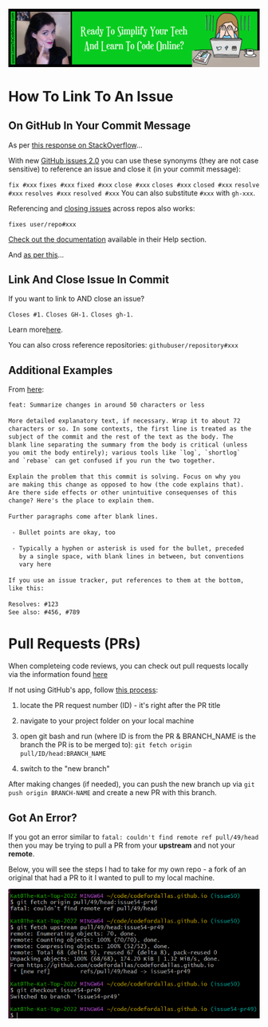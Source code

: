 <a href='https://www.learntocodeonline.com/'>![Learn To Code Online By Clicking Here](../Images/learn-to-code-online.png?raw=true "Learn To Code Online")</a>

# How To Link To An Issue

## On GitHub In Your Commit Message

As per [this response on StackOverflow](https://stackoverflow.com/a/6742691/10474024)...

With new [GitHub issues 2.0](https://github.com/blog/831-issues-2-0-the-next-generation) you can use these synonyms (they are not case sensitive) to reference an issue and close it (in your commit message):

`fix #xxx`
`fixes #xxx`
`fixed #xxx`
`close #xxx`
`closes #xxx`
`closed #xxx`
`resolve #xxx`
`resolves #xxx`
`resolved #xxx`
You can also substitute `#xxx` with `gh-xxx`.

Referencing and [closing issues](https://github.com/blog/1439-closing-issues-across-repositories) across repos also works:

  `fixes user/repo#xxx`

[Check out the documentation](https://help.github.com/articles/closing-issues-via-commit-messages) available in their Help section.

And [as per this](https://stackoverflow.com/a/1689670/10474024)...

## Link And Close Issue In Commit

If you want to link to AND close an issue?

`Closes #1.`
`Closes GH-1.`
`Closes gh-1.`

Learn more[here](http://github.com/blog/411-github-issue-tracker).

You can also cross reference repositories:
`githubuser/repository#xxx`

## Additional Examples

From [here](https://stackoverflow.com/a/40139298/10474024):
```
feat: Summarize changes in around 50 characters or less

More detailed explanatory text, if necessary. Wrap it to about 72
characters or so. In some contexts, the first line is treated as the
subject of the commit and the rest of the text as the body. The
blank line separating the summary from the body is critical (unless
you omit the body entirely); various tools like `log`, `shortlog`
and `rebase` can get confused if you run the two together.

Explain the problem that this commit is solving. Focus on why you
are making this change as opposed to how (the code explains that).
Are there side effects or other unintuitive consequenses of this
change? Here's the place to explain them.

Further paragraphs come after blank lines.

 - Bullet points are okay, too

 - Typically a hyphen or asterisk is used for the bullet, preceded
   by a single space, with blank lines in between, but conventions
   vary here

If you use an issue tracker, put references to them at the bottom,
like this:

Resolves: #123
See also: #456, #789
```

# Pull Requests (PRs)

When completeing code reviews, you can check out pull requests locally via the information found [here](https://docs.github.com/en/pull-requests/collaborating-with-pull-requests/reviewing-changes-in-pull-requests/checking-out-pull-requests-locally)

If not using GitHub's app, follow [this process](https://docs.github.com/en/pull-requests/collaborating-with-pull-requests/reviewing-changes-in-pull-requests/checking-out-pull-requests-locally#modifying-an-inactive-pull-request-locally):

1. locate the PR request number (ID) - it's right after the PR title

2. navigate to your project folder on your local machine

3. open git bash and run (where ID is from the PR & BRANCH_NAME is the branch the PR is to be merged to):  `git fetch origin pull/ID/head:BRANCH_NAME`

4. switch to the "new branch"

After making changes (if needed), you can push the new branch up via `git push origin BRANCH-NAME` and create a new PR with this branch.

## Got An Error?

If you got an error similar to `fatal: couldn't find remote ref pull/49/head` then you may be trying to pull a PR from your **upstream** and not your **remote**.

Below, you will see the steps I had to take for my own repo - a fork of an original that had a PR to it I wanted to pull to my local machine.

![Screenshot of Git Bash](../Images/pull-PR-upstream.png?raw=true "screenshot of Git Bash")
